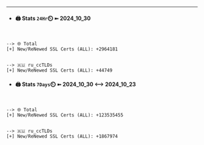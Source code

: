 

---
- #### 🖨️ **Stats** `24Hr`⏲️ ➼ 2024_10_30
```console


--> 🌐 Total
[+] New/ReNewed SSL Certs (ALL): +2964181


--> 🇷🇺 ru_ccTLDs
[+] New/ReNewed SSL Certs (ALL): +44749

```

- #### 🖨️ **Stats** `7Days`⏲️ ➼ 2024_10_30 <--> 2024_10_23
```console


--> 🌐 Total
[+] New/ReNewed SSL Certs (ALL): +123535455


--> 🇷🇺 ru_ccTLDs
[+] New/ReNewed SSL Certs (ALL): +1867974

```

